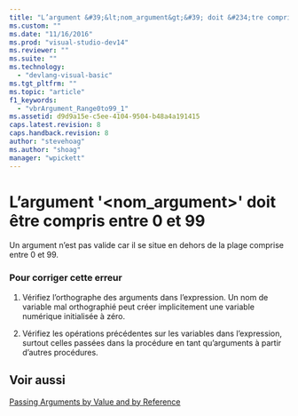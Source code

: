```yaml
---
title: "L’argument &#39;&lt;nom_argument&gt;&#39; doit &#234;tre compris entre 0 et 99 | Microsoft Docs"
ms.custom: ""
ms.date: "11/16/2016"
ms.prod: "visual-studio-dev14"
ms.reviewer: ""
ms.suite: ""
ms.technology: 
  - "devlang-visual-basic"
ms.tgt_pltfrm: ""
ms.topic: "article"
f1_keywords: 
  - "vbrArgument_Range0to99_1"
ms.assetid: d9d9a15e-c5ee-4104-9504-b48a4a191415
caps.latest.revision: 8
caps.handback.revision: 8
author: "stevehoag"
ms.author: "shoag"
manager: "wpickett"
---
```

# L’argument &#39;&lt;nom_argument&gt;&#39; doit &#234;tre compris entre 0 et 99
Un argument n’est pas valide car il se situe en dehors de la plage comprise entre 0 et 99.  
  
### Pour corriger cette erreur  
  
1.  Vérifiez l’orthographe des arguments dans l’expression. Un nom de variable mal orthographié peut créer implicitement une variable numérique initialisée à zéro.  
  
2.  Vérifiez les opérations précédentes sur les variables dans l’expression, surtout celles passées dans la procédure en tant qu’arguments à partir d’autres procédures.  
  
## Voir aussi  
 [Passing Arguments by Value and by Reference](/dotnet/visual-basic/programming-guide/language-features/procedures/passing-arguments-by-value-and-by-reference)